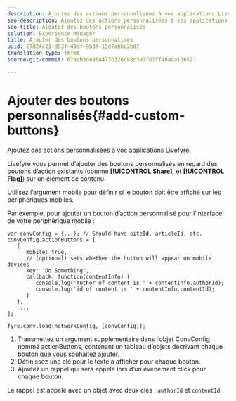 ```yaml
---
description: Ajoutez des actions personnalisées à vos applications Livefyre.
seo-description: Ajoutez des actions personnalisées à vos applications Livefyre.
seo-title: Ajouter des boutons personnalisés
solution: Experience Manager
title: Ajouter des boutons personnalisés
uuid: 27d24c21-d83f-49df-9b3f-15d7abbd2bd7
translation-type: tm+mt
source-git-commit: 67aeb3de964473b326c88c3a3f81ff48a6a12652

---
```



# Ajouter des boutons personnalisés{#add-custom-buttons}

Ajoutez des actions personnalisées à vos applications Livefyre.

Livefyre vous permet d’ajouter des boutons personnalisés en regard des boutons d’action existants (comme **[!UICONTROL Share]**, et **[!UICONTROL Flag]**) sur un élément de contenu.

Utilisez l’argument mobile pour définir si le bouton doit être affiché sur les périphériques mobiles.

Par exemple, pour ajouter un bouton d’action personnalisé pour l’interface de votre périphérique mobile :

```
var convConfig = {...}; // Should have siteId, articleId, etc. 
convConfig.actionButtons = [ 
   { 
      mobile: true,  
      // (optional) sets whether the button will appear on mobile devices 
      key: 'Do Something', 
      callback: function(contentInfo) { 
         console.log('Author of content is ' + contentInfo.authorId); 
         console.log('id of content is ' + contentInfo.contentId); 
      } 
   }, 
    ... 
]; 
  
fyre.conv.load(networkConfig, [convConfig]);
```

1. Transmettez un argument supplémentaire dans l’objet ConvConfig nommé actionButtons, contenant un tableau d’objets décrivant chaque bouton que vous souhaitez ajouter.
1. Définissez une clé pour le texte à afficher pour chaque bouton.
1. Ajoutez un rappel qui sera appelé lors d’un événement click pour chaque bouton.

Le rappel est appelé avec un objet avec deux clés : `authorId` et `contentId`.
